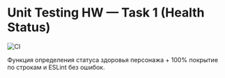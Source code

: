 # Unit Testing HW — Task 1 (Health Status)

![CI](https://github.com/ZinnatullinDA/unit-test1/actions/workflows/main.yml/badge.svg)

Функция определения статуса здоровья персонажа + 100% покрытие по строкам и ESLint без ошибок.
